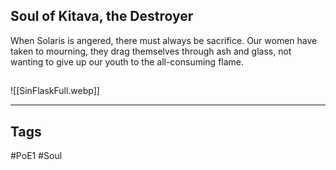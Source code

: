 ## Soul of Kitava, the Destroyer
When Solaris is angered, there must always be sacrifice. Our women
have taken to mourning, they drag themselves through ash and glass,
not wanting to give up our youth to the all-consuming flame.

##
![[SinFlaskFull.webp]]

---
## Tags
#PoE1 
#Soul